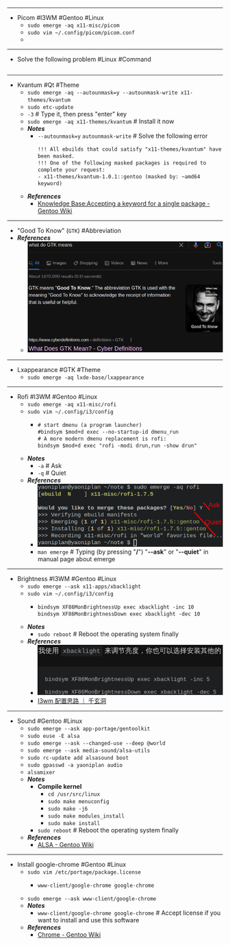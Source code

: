- ---
- Picom #I3WM #Gentoo #Linux
	- `sudo emerge -aq x11-misc/picom`
	- `sudo vim ~/.config/picom/picom.conf`
	-
- ---
- Solve the following problem #Linux #Command
  ```
  ```
- ---
- Kvantum #Qt #Theme
	- `sudo emerge -aq --autounmask=y --autounmask-write x11-themes/kvantum`
	- `sudo etc-update`
	- `-3` # Type it, then press "enter" key
	- `sudo emerge -aq x11-themes/kvantum` # Install it now
	- ***Notes***
		- `--autounmask=y` `autounmask-write` # Solve the following error
		  ```
		  !!! All ebuilds that could satisfy "x11-themes/kvantum" have been masked.
		  !!! One of the following masked packages is required to complete your request:
		  - x11-themes/kvantum-1.0.1::gentoo (masked by: ~amd64 keyword)
		  ```
	- ***References***
		- [Knowledge Base:Accepting a keyword for a single package - Gentoo Wiki](https://wiki.gentoo.org/wiki/Knowledge_Base:Accepting_a_keyword_for_a_single_package)
- ---
- "Good To Know" (`GTK`) #Abbreviation
- ***References***
	- ![image.png](../assets/image_1669542779918_0.png)
- ---
- Lxappearance #GTK #Theme
	- `sudo emerge -aq lxde-base/lxappearance`
- ---
- Rofi #I3WM #Gentoo #Linux
	- `sudo emerge -aq x11-misc/rofi`
	- `sudo vim ~/.config/i3/config`
		- ```
		  # start dmenu (a program launcher)
		  #bindsym $mod+d exec --no-startup-id dmenu_run
		  # A more modern dmenu replacement is rofi:
		  bindsym $mod+d exec "rofi -modi drun,run -show drun"
		  ```
	- ***Notes***
		- `-a` # Ask
		- `-q` # Quiet
	- ***References***
		- ![image.png](../assets/image_1669537514100_0.png)
		- `man emerge` # Typing (by pressing "**/**") "**--ask**" or "**--quiet**" in manual page about emerge
- ---
- Brightness #I3WM #Gentoo #Linux
	- `sudo emerge --ask x11-apps/xbacklight`
	- `sudo vim ~/.config/i3/config`
		- ```
		  bindsym XF86MonBrightnessUp exec xbacklight -inc 10
		  bindsym XF86MonBrightnessDown exec xbacklight -dec 10
		  ```
	- ***Notes***
		- `sudo reboot` # Reboot the operating system finally
	- ***References***
		- ![image.png](../assets/image_1669535179450_0.png)
		- [I3wm 配置思路 ｜ 千玄洞](https://zjuyk.gitlab.io/posts/i3wm-config/)
- ---
- Sound #Gentoo #Linux
	- `sudo emerge --ask app-portage/gentoolkit`
	- `sudo euse -E alsa`
	- `sudo emerge --ask --changed-use --deep @world`
	- `sudo emerge --ask media-sound/alsa-utils`
	- `sudo rc-update add alsasound boot`
	- `sudo gpasswd -a yaoniplan audio`
	- `alsamixer`
	- ***Notes***
		- **Compile kernel**
			- `cd /usr/src/linux`
			- `sudo make menuconfig`
			- `sudo make -j6`
			- `sudo make modules_install`
			- `sudo make install`
		- `sudo reboot` # Reboot the operating system finally
	- ***References***
		- [ALSA - Gentoo Wiki](https://wiki.gentoo.org/wiki/ALSA)
- ---
- Install google-chrome #Gentoo #Linux
	- `sudo vim /etc/portage/package.license`
		- ```
		  www-client/google-chrome google-chrome
		  ```
	- `sudo emerge --ask www-client/google-chrome`
	- ***Notes***
		- `www-client/google-chrome google-chrome` # Accept license if you want to install and use this software
	- ***References***
		- [Chrome - Gentoo Wiki](https://wiki.gentoo.org/wiki/Chrome)